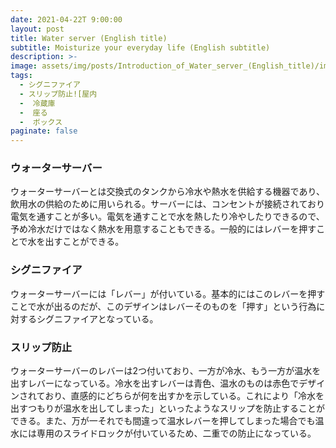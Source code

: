 ```yaml
---
date: 2021-04-22T 9:00:00
layout: post
title: Water server (English title)
subtitle: Moisturize your everyday life (English subtitle)
description: >-
image: assets/img/posts/Introduction_of_Water_server_(English_title)/image1.jpg
tags: 
  - シグニファイア
  - スリップ防止![屋内
  -  冷蔵庫
  -  座る
  -  ボックス
paginate: false
---
```


### ウォーターサーバー
ウォーターサーバーとは交換式のタンクから冷水や熱水を供給する機器であり、飲用水の供給のために用いられる。サーバーには、コンセントが接続されており電気を通すことが多い。電気を通すことで水を熱したり冷やしたりできるので、予め冷水だけではなく熱水を用意することもできる。一般的にはレバーを押すことで水を出すことができる。

### シグニファイア
ウォーターサーバーには「レバー」が付いている。基本的にはこのレバーを押すことで水が出るのだが、このデザインはレバーそのものを「押す」という行為に対するシグニファイアとなっている。

### スリップ防止
ウォーターサーバーのレバーは2つ付いており、一方が冷水、もう一方が温水を出すレバーになっている。冷水を出すレバーは青色、温水のものは赤色でデザインされており、直感的にどちらが何を出すかを示している。これにより「冷水を出すつもりが温水を出してしまった」といったようなスリップを防止することができる。また、万が一それでも間違って温水レバーを押してしまった場合でも温水には専用のスライドロックが付いているため、二重での防止になっている。
